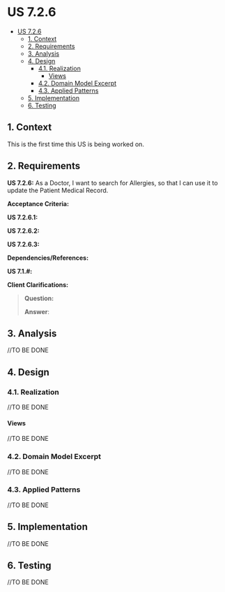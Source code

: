 # US 7.2.6

<!-- TOC -->
* [US 7.2.6](#us-726)
  * [1. Context](#1-context)
  * [2. Requirements](#2-requirements)
  * [3. Analysis](#3-analysis)
  * [4. Design](#4-design)
    * [4.1. Realization](#41-realization)
      * [Views](#views)
    * [4.2. Domain Model Excerpt](#42-domain-model-excerpt)
    * [4.3. Applied Patterns](#43-applied-patterns)
  * [5. Implementation](#5-implementation)
  * [6. Testing](#6-testing)
<!-- TOC -->


## 1. Context

This is the first time this US is being worked on.

## 2. Requirements

**US 7.2.6:** As a Doctor, I want to search for Allergies, so that I can use it to update the Patient Medical Record.

**Acceptance Criteria:**

**US 7.2.6.1:** 

**US 7.2.6.2:** 

**US 7.2.6.3:** 

**Dependencies/References:**

**US 7.1.#:** 

**Client Clarifications:**

>**Question:** 
>
>**Answer**: 

## 3. Analysis

//TO BE DONE

## 4. Design

### 4.1. Realization

//TO BE DONE

#### Views

//TO BE DONE

### 4.2. Domain Model Excerpt

//TO BE DONE

### 4.3. Applied Patterns

//TO BE DONE

## 5. Implementation

//TO BE DONE

## 6. Testing

//TO BE DONE